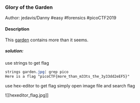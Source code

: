 ### Glory of the Garden

Author: jedavis/Danny
#easy #forensics #picoCTF2019 
#### Description

This [garden](https://jupiter.challenges.picoctf.org/static/4153422e18d40363e7ffc7e15a108683/garden.jpg) contains more than it seems.

##### solution:
use strings to get flag
```css
strings garden.jpg| grep pico
Here is a flag "picoCTF{more_than_m33ts_the_3y33dd2eEF5}"
```

use hex-editor to get flag
simply open image file and search flag

![[hexeditor_flag.jpg]]


